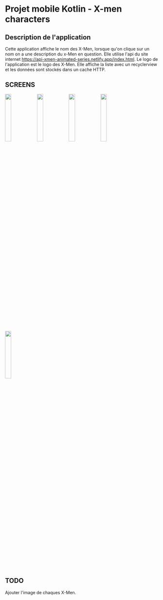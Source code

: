 # Projet mobile Kotlin - X-men characters

## Description de l'application
Cette application affiche le nom des X-Men, lorsque qu'on clique sur un nom on a une description du x-Men en question.
Elle utilise l'api du site internet https://api-xmen-animated-series.netlify.app/index.html.
Le logo de l'application est le logo des X-Men.
Elle affiche la liste avec un recyclerview et les données sont stockés dans un cache HTTP.

## SCREENS
<img src="https://user-images.githubusercontent.com/84334229/120110955-223f3e00-c170-11eb-8bb8-113ba3471149.png" width="20%" height="20%">
<img src="https://user-images.githubusercontent.com/84334229/120110967-32efb400-c170-11eb-9473-049f95806aa7.png" width="20%" height="20%">
<img src="https://user-images.githubusercontent.com/84334229/120110987-43a02a00-c170-11eb-96e6-4bad66de7659.png" width="20%" height="20%">
<img src="https://user-images.githubusercontent.com/84334229/120111065-adb8cf00-c170-11eb-8755-363c0a143f8b.png" width="20%" height="20%">
<img src="https://user-images.githubusercontent.com/84334229/120111077-ba3d2780-c170-11eb-8c69-8001e5a1b4cc.png" width="20%" height="20%">

## TODO
Ajouter l'image de chaques X-Men.
